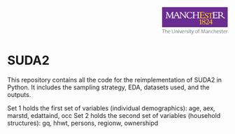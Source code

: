 <div align="right">
  <img src="logo.png" alt="Logo" width="150">
</div>

# SUDA2
This repository contains all the code for the reimplementation of SUDA2 in Python. It includes the sampling strategy, EDA, datasets used, and the outputs. 

Set 1 holds the first set of variables (individual demographics): age, aex, marstd, edattaind, occ
Set 2 holds the second set of variables (household structures): gq, hhwt, persons, regionw, ownershipd
